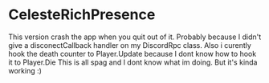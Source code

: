 # CelesteRichPresence
This version crash the app when you quit out of it. Probably because I didn't give a disconectCallback handler on my DiscordRpc class. Also i curently hook the death counter to Player.Update because I dont know how to hook it to Player.Die  This is all spag and I dont know what im doing.  But it's kinda working :)
